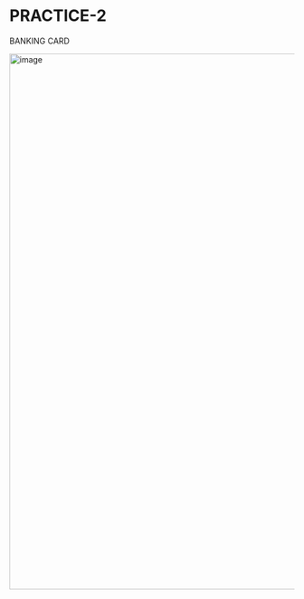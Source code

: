 # PRACTICE-2
BANKING CARD

<img width="1918" height="946" alt="image" src="https://github.com/user-attachments/assets/8baf2b7e-97e7-4752-992c-4dfced8d49ac" />

